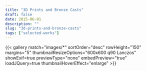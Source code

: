 ```yaml
---
title: "3D Prints and Bronze Casts"
draft: false
date: 2015-06-01
description: ""
slug: "3d-prints-and-bronze-casts"
tags: ["selected-works"]
---
```


{{< gallery match="images/*" sortOrder="desc" rowHeight="150" margins="5" thumbnailResizeOptions="600x600 q90 Lanczos" showExif=true previewType="none" embedPreview="true" loadJQuery=true thumbnailHoverEffect="enlarge" >}}
